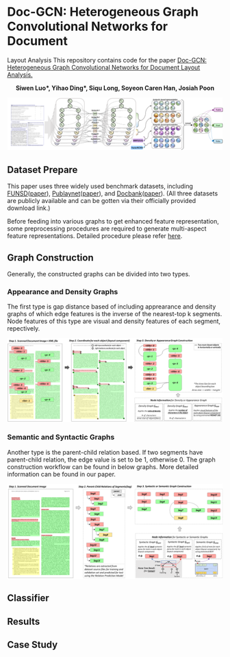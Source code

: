 # Doc-GCN: Heterogeneous Graph Convolutional Networks for Document
Layout Analysis
This repository contains code for the paper [Doc-GCN: Heterogeneous Graph Convolutional Networks for Document
Layout Analysis.](https://arxiv.org/abs/2208.10970)

__<p align="center">Siwen Luo*, Yihao Ding*, Siqu Long, Soyeon Caren Han, Josiah Poon</p>__

<p align="center"><img src="figures/doc_gcn.png" width="750" /></p>

## Dataset Prepare
This paper uses three widely used benchmark datasets, including [FUNSD](https://guillaumejaume.github.io/FUNSD/)([paper](https://arxiv.org/pdf/1905.13538.pdf)), [Publaynet](https://github.com/ibm-aur-nlp/PubLayNet)([paper](https://arxiv.org/abs/1908.07836)), and [Docbank](https://github.com/doc-analysis/DocBank)([paper](https://arxiv.org/abs/2006.01038)). (All three datasets are publicly available and can be gotten via their officially provided download link.)

Before feeding into various graphs to get enhanced feature representation, some preprocessing procedures are required to generate multi-aspect feature representations. Detailed procedure please refer [here](https://github.com/adlnlp/doc_gcn/tree/main/preprocessing).
## Graph Construction
Generally, the constructed graphs can be divided into two types. 

### Appearance and Density Graphs
The first type is gap distance based of including apprearance and density graphs of which edge features is the inverse of the nearest-top k segments. Node features of this type are visual and density features of each segment, repectively. 
<p align="center"><img src="figures/syn_sem_graph.png" width="650" /></p>

### Semantic and Syntactic Graphs
Another type is the parent-child relation based. If two segments have parent-child relation, the edge value is set to be 1, otherwise 0. The graph construction workflow can be found in below graphs. More detailed information can be found in our paper. 
<p align="center"><img src="figures/semantic_syntactic_drawing.png" width="650" /></p>

## Classifier

## Results

## Case Study

